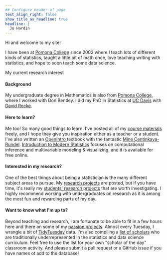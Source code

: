 ```yaml
---
## Configure header of page
text_align_right: false
show_title_as_headline: true
headline: |
  Jo Hardin 
---
```


<!-- this is a subheadline -->
Hi and welcome to my site! 

I have been at <a href = "https://www.pomona.edu/academics/departments/mathematics">Pomona College</a> since 2002 where I teach lots of different kinds of statistics, taught a little bit of math once, love teaching writing with statistics, and hope to soon teach some data science.

My current research interest

<h4> Background </h4>
My undergraduate degree in Mathematics is also from <a href = "https://www.pomona.edu/academics/departments/mathematics">Pomona College</a>, where I worked with Don Bentley.  I did my PhD in Statistics at <a href="https://statistics.ucdavis.edu/">UC Davis</a> with <a href = "http://dmrocke.ucdavis.edu/">David Rocke</a>.

<h4>Here to learn?</h4>
Me too!
So many good things to learn.
I've posted all of my <a href="/courses/">course materials</a> freely, and I hope they give you inspiration either as a teacher or a student.
I've also written an <a href="https://www.openintro.org/">OpenIntro </a> textbook with the fantastic <a href="http://www2.stat.duke.edu/~mc301/">Mine Çentinkaya-Rundel</a>. <a href="https://www.openintro.org/book/ims/">Introduction to Modern Statistics</a> focuses on computational inference and multivariable modeling & visualizing, and it is available for free online.

<h4>Interested in my research?</h4>
One of the best things about being a statistician is the many different subject areas to pursue.  My <a href="/research/">research projects</a> are posted, but if you have time, it's really my <a href="/research/">students' research projects</a> that are worth investigating.  I highly recommend working with undergraduates on research as it is among the most fun and rewarding parts of my day.

<h4>Want to know what I'm up to?</h4>
Beyond teaching and research, I am fortunate to be able to fit in a few hours here and there on some of my <a href="/project/">passion projects</a>.  Almost every Tuesday, I wrangle a bit of <a href="project/tidytuesday">TidyTuesday</a> data.  I'm also compiling a <a href="/project/curv">list of scholars</a> who are traditionally underrepresented in the statistics and data science curriculum.  Feel free to use the list for your own "scholar of the day" classroom activity.  And please submit a pull request or a GitHub issue if you have names ot add to the database!